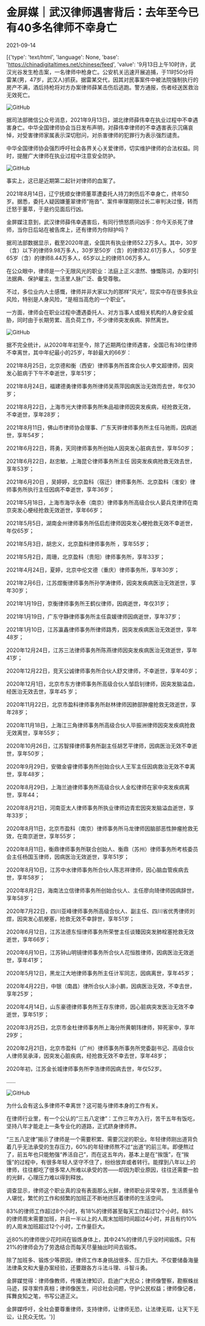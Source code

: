 # 金屏媒｜武汉律师遇害背后：去年至今已有40多名律师不幸身亡

2021-09-14

[{'type': 'text/html', 'language': None, 'base': 'https://chinadigitaltimes.net/chinese/feed', 'value': '9月13日上午10时许，武汉光谷发生枪击案，一名律师中枪身亡。公安机关迅速开展追捕，于11时50分将雷某(男，47岁，武汉人)抓获。据雷某交代，因其对民事案件中被法院强制执行的房产不满，酒后持枪将对方办案律师薛某击伤后逃跑。警方通报，伤者经送医救治无效死亡。

![GitHub](https://chinadigitaltimes.net/chinese/files/2021/09/post-670792-614066e0811bc.)

据司法部微信公众号消息，2021年9月13日，湖北律师薛伟幸在执业过程中不幸遇害身亡。中华全国律师协会当日发布声明，对薛伟幸律师的不幸遇害表示沉痛哀悼，对受害律师家属表示深切慰问，对杀害律师的犯罪行为表示强烈谴责。

中华全国律师协会强烈呼吁社会各界关心关爱律师，切实维护律师的合法权益。同时，提醒广大律师在执业过程中注意安全防护。

![GitHub](https://chinadigitaltimes.net/chinese/files/2021/09/post-670792-614066e0c2eeb.)

事实上，这已是近期第二起针对律师的血案了。

2021年8月14日，辽宁抚顺女律师董萃遭委托人持刀刺伤后不幸身亡，终年50岁。据悉，委托人疑因嫌董翠律师“拖沓”、案件审理期限过长二审判决过慢，转而迁怒于董萃，于是约见面后行凶。

金屏媒注意到，武汉律师薛伟幸遇害后，有同行愤怒质问凶手：你今天杀死了律师，当你日后站在被告席上，还有律师为你辩护吗？

据司法部数据显示，截至2020年底，全国共有执业律师52.2万多人。其中，30岁（含）以下的律师9.98万多人，30岁至50岁（含）的律师32.61万多人， 50岁至65岁（含）的律师8.44万多人，65岁以上的律师1.06万多人。

在公众眼中，律师是一个无限风光的职业：法庭上正义凛然、慷慨陈词，办案时引法据典、保护雇主，生活里人脉广泛、备受尊敬。

不过，多位业内人士感慨，律师并非大家以为的那样“风光”，现实中存在很多执业风险，特别是人身风险，“是相当高危的一个职业”。

一方面，律师会在职业过程中遭遇委托人、对方当事人或相关机构的人身安全威胁，同时由于长期劳累、高负荷工作，不少律师突发疾病、猝然离世。

![GitHub](https://chinadigitaltimes.net/chinese/files/2021/09/post-670792-614066e0f2365.)

据不完全统计，从2020年年初至今，除了近期两位律师遇害，全国已有38位律师不幸离世，其中年纪最小的25岁，年龄最大的66岁：

2021年8月25日，北京德和衡（西安）律师事务所首席合伙人李文超律师，因突发心脏病于下午不幸逝世，享年51岁；

2021年8月24日，福建德勇律师事务所律师吴燕萍因病医治无效而去世，年仅30岁；

2021年8月22日，上海市光大律师事务所朱品祖律师因突发疾病，经抢救无效，不幸逝世，享年28岁；

2021年8月11日，佛山市律师协会理事、广东天骅律师事务所主任马驰雨，因病逝世，享年54岁；

2021年6月22日，蒋勇，天同律师事务所创始人因突发心脏病去世，享年50岁；

2021年6月22日，赵忠敏，上海昆仑律师事务所主任 因突发疾病抢救无效去世，享年53岁；

2021年6月20日 ，吴婷婷，北京盈科（宿迁）律师事务所、北京盈科（淮安）律师事务所执行主任因病不幸逝世，享年36岁；

2021年5月18日，上海市海华永泰（南京）律师事务所高级合伙人晏兵克律师在南京突发心梗经抢救无效逝世，享年66岁；

2021年5月5日，湖南金州律师事务所伍启彪律师因突发心梗抢救无效不幸逝世，年仅65岁；

2021年5月3日，胡忠义，北京盈科律师事务所 ，享年55岁；

2021年5月2日，周珊，北京盈科（贵阳）律师事务所，享年33岁；

2021年4月24日，夏婷，北京中伦文德（重庆）律师事务所，享年30岁；

2021年2月6日，江苏煜衡律师事务所孙学涛律师，因突发疾病医治无效逝世，享年30岁；

2021年1月19日，京衡律师事务所王鹤仪律师，因病逝世，年仅31岁；

2021年1月19日，广东守静律师事务所主任袁媛律师因病逝世，享年37岁；

2021年1月10日，江苏瀛鑫律师事务所律师路秀，因突发疾病医治无效逝世，享年48岁；

2020年12月24日，江苏三法律师事务所陈燕律师因突发疾病医治无效逝世，享年41岁；

2020年12月22日，竞天公诚律师事务所合伙人舒文律师，不幸逝世，享年40岁；

2020年12月1日，北京市东方律师事务所高级合伙人邹启钊律师，因突发脑溢血，经医治无效去世，享年45 岁；

2020年11月22日，北京市盈科律师事务所赵林律师因肺部肿瘤抢救无效逝世，享年28岁；

2020年11月18日，上海江三角律师事务所高级合伙人毕振洲律师因突发疾病抢救无效离世，享年55岁；

2020年10月26日，江苏智择律师事务所副主任胡艺平律师，因病医治无效不幸逝世，享年50岁；

2020年9月29日，安徽金睿律师事务所创始合伙人王军主任因病救治无效不幸离世，享年48岁；

2020年8月29日，上海兰迪律师事务所高级合伙人金松律师在家中突发疾病离世，享年44；

2020年8月21日，河南亚太人律师事务所执业律师边青宏因突发脑溢血逝世，享年33岁；

2020年8月11日，北京市盈科（南京）律师事务所马龙律师因脑部恶性肿瘤抢救无效，在南京逝世，享年55岁；

2020年8月11日，衡鼎律师事务所联合创始人、衡鼎（苏州）律师事务所考核委员会主任杨国玉律师，因病医治无效逝世，享年51岁；

2020年8月10日，江苏中水律师事务所合伙人陈志祥律师，因心脑血管疾病去世，享年58岁；

2020年8月2日，海南法立信律师事务所创始合伙人、主任廖向琦律师因病辞世，享年58岁；

2020年7月22日，四川亚峰律师事务所高级合伙人、副主任、四川省优秀律师刘煜，因突发心肌梗塞，抢救无效不幸辞世，享年51岁；

2020年6月12日，江苏法德东恒律师事务所荣誉主任谈臻因突发肺栓塞抢救无效逝世，享年66岁；

2020年6月10日，江苏钟山明镜律师事务所合伙人花恒胜律师，因病医治无效逝世，享年41岁；

2020年5月12日，黑龙江大地律师事务所主任计军同志，因病离世，享年45岁；

2020年4月22日，中银（南昌）律所合伙人涂小鹏，因病医治无效，不幸去世，享年25岁；

2020年4月14日，山东豪德律师事务所王存东律师，因心脏病突发医治无效不幸逝世，享年51岁；

2020年3月25日，北京市金杜律师事务所上海分所黄朝玮律师，猝死家中，享年29岁；

2020年2月21日，北京市盈科（广州）律师事务所事务所党委副书记、高级合伙人律师吴承泽，因突发心脏疾病，经抢救无效不幸去世，享年48岁；

2020年初，江苏金长城律师事务所李浩律师因病去世，年仅52岁。

……

![GitHub](https://chinadigitaltimes.net/chinese/files/2021/09/post-670792-614066e127797.)

为什么会有这么多律师不幸离世？这可能与律师本身的工作有关。

在律师行业里，有一个公认的“三五八定律”：工作三年方入行，苦干五年有饭吃，坚持八年才能走上一条专业化的道路，正式跻身律师界。

“三五八定律”揭示了律师是一个需要积累、需要沉淀的职业。年轻律师刚出道背负着几乎无法承受的生存压力，60%的年轻律师熬不过“出道”的前三年。即便熬过了，前五年也只能勉强“养活自己”，而在这五年内，基本上是在“挨饿”，在“挨饿”的过程中，有很多年轻人坚守不住了，纷纷放弃或者转行。能撑到八年以上的律师，往往都吃了很多常人所难以承受的苦——却因为职业原因，往往还需要一脸的光鲜，心理压力难以得到释放。

调查显示，律师这个职业真的没有表面那么光鲜，律师职业非常辛苦，生活质量令人堪忧，繁忙的工作和频繁的加班正不断地挤压着律师的生活空间。

83%的律师工作超过8个小时，有18%的律师甚至每天工作超过12个小时。88%的律师周末需要加班，并且一半以上的人周末加班时间超过4小时，并且有约10%的人周末加班超过12个小时，工作量巨大。

近80%的律师很少花时间在锻炼身体上，其中24%的律师几乎没时间锻炼。只有21%的律师会为了劳逸结合而每天尽量抽出时间去锻炼。

除了加班多、锻炼少等原因，律师工作本身挑战很多、压力巨大。不仅要储备海量法律条文和大量办案经验，还要跟各方斗法斗理、斗智斗勇。

金屏媒觉得：律师像教师，传播法律知识，启迪广大民众；律师像警察，勘察蛛丝马迹，探寻案件真相；律师像医生，问诊社会问题，守护公民权益；律师像记者，挥舞良知之笔，书写公道正义。

金屏媒呼吁，全社会要尊重律师，支持律师，让律师无恐，让法律无瑕，让天下无讼，让民众无忧。'}]